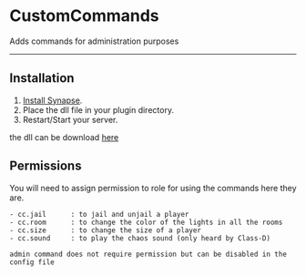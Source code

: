 # CustomCommands
Adds commands for administration purposes

***
## Installation
1. [Install Synapse](https://github.com/SynapseSL/Synapse/wiki#hosting-guides).
2. Place the dll file in your plugin directory.
3. Restart/Start your server.

the dll can be download [here](https://github.com/antoniofo/CustomCommands/releases/)
## Permissions
You will need to assign permission to role for using the commands here they are.

```
- cc.jail      : to jail and unjail a player
- cc.room      : to change the color of the lights in all the rooms
- cc.size      : to change the size of a player
- cc.sound     : to play the chaos sound (only heard by Class-D)

admin command does not require permission but can be disabled in the config file
```

